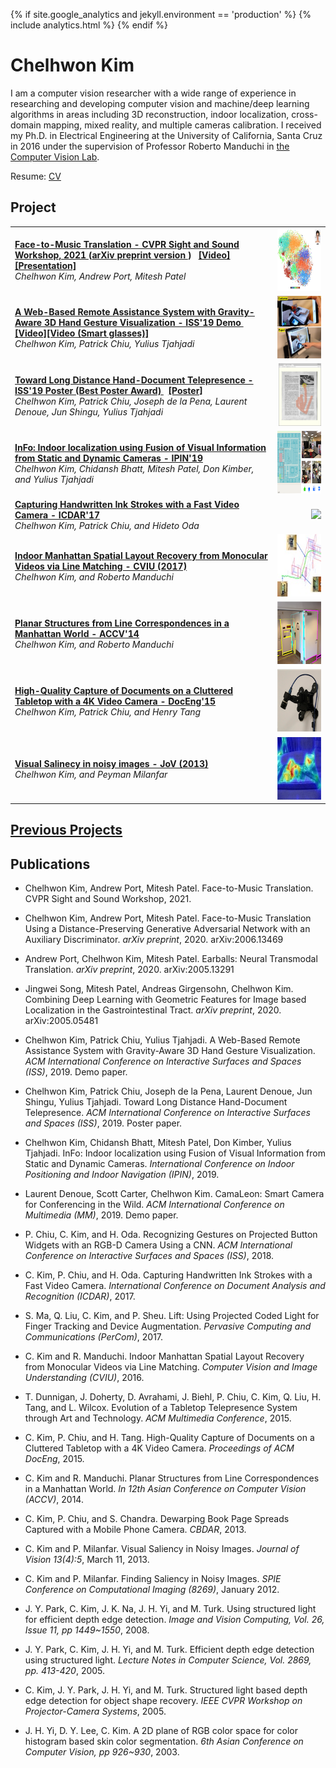 {% if site.google_analytics and jekyll.environment == 'production' %}
{% include analytics.html %}
{% endif %}

# Chelhwon Kim

I am a computer vision researcher with a wide range of experience in researching and developing computer vision and machine/deep learning algorithms in areas including 3D reconstruction, indoor localization, cross-domain mapping, mixed reality, and multiple cameras calibration. I received my Ph.D. in Electrical Engineering at the University of California, Santa Cruz in 2016 under the supervision of Professor Roberto Manduchi in <a href="https://vision.soe.ucsc.edu/">the Computer Vision Lab</a>. 

Resume: <a href="resume/CV.pdf"> CV </a> 

## Project 

<table>
  <tr>        
    <td>
      <b>
        <a href="http://sightsound.org/papers/2021/Chelhwon_Kim_Face-to-Music_Translation.pdf">
        Face-to-Music Translation - CVPR Sight and Sound Workshop, 2021 
        </a> (<a href="https://arxiv.org/abs/2006.13469?utm_source=feedburner&utm_medium=feed&utm_campaign=Feed%3A+arxiv%2FQSXk+%28ExcitingAds%21+cs+updates+on+arXiv.org%29">arXiv preprint version </a>)
        &nbsp;
        <a href="pictures/Face2Music/face_to_musical_note.mp4">[Video]</a>
        <a href="pictures/Face2Music/face-to-music-presentation.mp4">[Presentation]</a>
      </b> <br>
      <i>Chelhwon Kim, Andrew Port, Mitesh Patel</i>
    </td>    
    <td align="right"> <img src="pictures/Face2Music/face-to-music.png" height="100"/> </td>
  </tr>
  <tr>        
    <td>
      <b>
        <a href="https://www.fxpal.com/publications/a-web-based-remote-assistance-system-with-gravity-aware-3d-hand-gesture-visualization/">
        A Web-Based Remote Assistance System with Gravity-Aware 3D Hand Gesture Visualization - ISS'19 Demo
        </a>
        &nbsp;
        <a href="pictures/ISS2019/VideoDemo.mp4">[Video]</a><a href="pictures/ISS2019/Smart-Glass-English_no_audio.mp4">[Video (Smart glasses)]</a>
      </b> <br>
      <i>Chelhwon Kim, Patrick Chiu, Yulius Tjahjadi</i>
    </td>    
    <td align="right"> <img src="pictures/ISS2019/thumbnail.jpg" height="100"/> </td>
  </tr>
  <tr>        
    <td>
      <b>
        <a href="https://www.fxpal.com/publications/toward-long-distance-tabletop-hand-document-telepresence/">
        Toward Long Distance Hand-Document Telepresence - ISS'19 Poster (Best Poster Award)
        </a>
        &nbsp;
        <a href="pictures/ISS2019/poster_teleskele_ISS-19_v04.pdf">[Poster]</a>
      </b> <br>
      <i>Chelhwon Kim, Patrick Chiu, Joseph de la Pena, Laurent Denoue, Jun Shingu, Yulius Tjahjadi</i>
    </td>    
    <td align="right"> <img src="pictures/ISS2019/teleskele.jpg" height="100" /> </td>
  </tr>
    <tr>        
    <td>
      <b><a href="https://www.fxpal.com/publications/info-indoor-localization-using-fusion-of-visual-information-from-static-and-dynamic-cameras/">
        InFo: Indoor localization using Fusion of Visual Information from Static and Dynamic Cameras - IPIN'19
        </a>
      </b> <br>
      <i>Chelhwon Kim, Chidansh Bhatt, Mitesh Patel, Don Kimber, and Yulius Tjahjadi</i>
    </td>    
    <td align="right"> <img src="pictures/IPIN2019/img.png" height="100" /> </td>
  </tr>
  <tr>        
    <td>
      <b><a href="http://www.fxpal.com/publications/capturing-handwritten-ink-strokes-with-a-fast-video-camera.pdf">
        Capturing Handwritten Ink Strokes with a Fast Video Camera - ICDAR'17
        </a>
      </b> <br>
      <i>Chelhwon Kim, Patrick Chiu, and Hideto Oda</i>
    </td>    
    <td align="right"> <img src="pictures/ICDAR2017/result.gif" height="100" /> </td>
  </tr>
  <tr>        
    <td>
      <b><a href="https://vision.soe.ucsc.edu/node/374">
        Indoor Manhattan Spatial Layout Recovery from Monocular Videos via Line Matching - CVIU (2017)
        </a>
      </b> <br>
      <i>Chelhwon Kim, and Roberto Manduchi</i>
    </td>    
    <td align="right"> <img src="pictures/CVIU/img.png" height="100"/> </td>
  </tr>
  <tr>      
    <td>
      <b><a href="https://vision.soe.ucsc.edu/node/363">
        Planar Structures from Line Correspondences in a Manhattan World - ACCV'14
        </a>
      </b> <br>
      <i>Chelhwon Kim, and Roberto Manduchi</i>
    </td>    
    <td align="right"><img src="pictures/ACCV2014/img.png" height="100"/></td>
  </tr>
  <tr>      
    <td>
      <b><a href="http://www.fxpal.com/publications/high-quality-capture-of-documents-on-a-cluttered-tabletop-with-a-4k-video-camera/">
        High-Quality Capture of Documents on a Cluttered Tabletop with a 4K Video Camera - DocEng'15
        </a>
      </b> <br>
      <i>Chelhwon Kim, Patrick Chiu, and Henry Tang</i>
    </td>    
    <td align="right"><img src="pictures/DocEng2015/img.png" height="100"/></td>
  </tr>
  <tr>      
    <td>
      <b><a href="JoV2013/SaliencyDetection.html">
        Visual Salinecy in noisy images - JoV (2013)
        </a>
      </b> <br>
      <i>Chelhwon Kim, and Peyman Milanfar</i>
    </td>    
    <td align="right"><img src="pictures/JOV/Icon.gif" height="100" /></td>
  </tr>
  <!---
  <tr>      
    <td>
      <b><a href="http://citeseerx.ist.psu.edu/viewdoc/download?doi=10.1.1.485.8464&rep=rep1&type=pdf">
        Structured light based depth edge detection for object shape recovery - CVPR'05 Workshop
        </a>
      </b> <br>
      <i>Chelhwon Kim, Jiyoung Park, Juneho Yi, and Matthew Turk</i>
    </td>    
    <td align="right"><img src="pictures/CVPRW2005/img.png"/></td>
  </tr>
  --->
</table>

## <a href="previous_projects.html"> Previous Projects</a>


## Publications
* Chelhwon Kim, Andrew Port, Mitesh Patel. Face-to-Music Translation. CVPR Sight and Sound Workshop, 2021.

* Chelhwon Kim, Andrew Port, Mitesh Patel. Face-to-Music Translation Using a Distance-Preserving Generative Adversarial Network with an Auxiliary Discriminator. *arXiv preprint*, 2020. arXiv:2006.13469

* Andrew Port, Chelhwon Kim, Mitesh Patel. Earballs: Neural Transmodal Translation. *arXiv preprint*, 2020. arXiv:2005.13291

* Jingwei Song, Mitesh Patel, Andreas Girgensohn, Chelhwon Kim. Combining Deep Learning with Geometric Features for Image based Localization in the Gastrointestinal Tract. *arXiv preprint*, 2020. arXiv:2005.05481

* Chelhwon Kim, Patrick Chiu, Yulius Tjahjadi. A Web-Based Remote Assistance System with Gravity-Aware 3D Hand Gesture Visualization. *ACM International Conference on Interactive Surfaces and Spaces (ISS)*, 2019. Demo paper.

* Chelhwon Kim, Patrick Chiu, Joseph de la Pena, Laurent Denoue, Jun Shingu, Yulius Tjahjadi. Toward Long Distance Hand-Document Telepresence. *ACM International Conference on Interactive Surfaces and Spaces (ISS)*, 2019. Poster paper.

* Chelhwon Kim, Chidansh Bhatt, Mitesh Patel, Don Kimber, Yulius Tjahjadi. InFo: Indoor localization using Fusion of Visual Information from Static and Dynamic Cameras. *International Conference on Indoor Positioning and Indoor Navigation (IPIN)*, 2019.

* Laurent Denoue, Scott Carter, Chelhwon Kim. CamaLeon: Smart Camera for Conferencing in the Wild. *ACM International Conference on Multimedia (MM)*, 2019. Demo paper.

* P. Chiu, C. Kim, and H. Oda. Recognizing Gestures on Projected Button Widgets with an RGB-D Camera Using a CNN. *ACM International Conference on Interactive Surfaces and Spaces (ISS)*, 2018.

* C. Kim, P. Chiu, and H. Oda. Capturing Handwritten Ink Strokes with a Fast Video Camera. *International Conference on Document Analysis and Recognition (ICDAR)*, 2017.

* S. Ma, Q. Liu, C. Kim, and P. Sheu. Lift: Using Projected Coded Light for Finger Tracking and Device Augmentation. *Pervasive Computing and Communications (PerCom)*, 2017.

* C. Kim and R. Manduchi. Indoor Manhattan Spatial Layout Recovery from Monocular Videos via Line Matching. *Computer Vision and Image Understanding (CVIU)*, 2016.

* T. Dunnigan, J. Doherty, D. Avrahami, J. Biehl, P. Chiu, C. Kim, Q. Liu, H. Tang, and L. Wilcox. Evolution of a Tabletop Telepresence System through Art and Technology. *ACM Multimedia Conference*, 2015.

* C. Kim, P. Chiu, and H. Tang. High-Quality Capture of Documents on a Cluttered Tabletop with a 4K Video Camera. *Proceedings of ACM DocEng*, 2015.

* C. Kim and R. Manduchi. Planar Structures from Line Correspondences in a Manhattan World. *In 12th Asian Conference on Computer Vision (ACCV)*, 2014.

* C. Kim, P. Chiu, and S. Chandra. Dewarping Book Page Spreads Captured with a Mobile Phone Camera. *CBDAR*, 2013.

* C. Kim and P. Milanfar. Visual Saliency in Noisy Images. *Journal of Vision 13(4):5*, March 11, 2013.

* C. Kim and P. Milanfar. Finding Saliency in Noisy Images. *SPIE Conference on Computational Imaging (8269)*, January 2012.

* J. Y. Park, C. Kim, J. K. Na, J. H. Yi, and M. Turk. Using structured light for efficient depth edge detection. *Image and Vision Computing, Vol. 26, Issue 11, pp 1449~1550*, 2008.

* J. Y. Park, C. Kim, J. H. Yi, and M. Turk. Efficient depth edge detection using structured light. *Lecture Notes in Computer Science, Vol. 2869, pp. 413-420*, 2005.

* C. Kim, J. Y. Park, J. H. Yi, and M. Turk. Structured light based depth edge detection for object shape recovery. *IEEE CVPR Workshop on Projector-Camera Systems*, 2005.

* J. H. Yi, D. Y. Lee, C. Kim. A 2D plane of RGB color space for color histogram based skin color segmentation. *6th Asian Conference on Computer Vision, pp 926~930*, 2003. 

